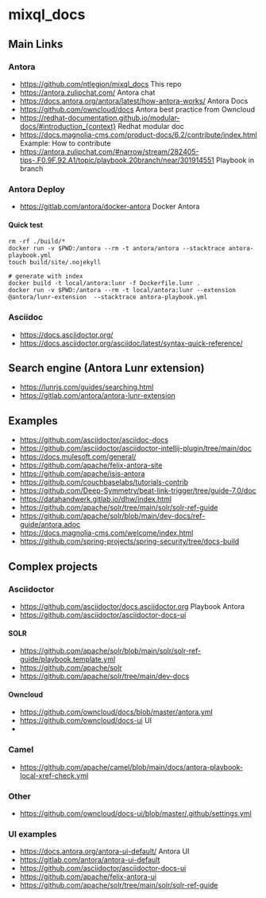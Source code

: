 # mixql_docs

## Main Links

### Antora 
- https://github.com/ntlegion/mixql_docs  This repo
- https://antora.zulipchat.com/ Antora chat
- https://docs.antora.org/antora/latest/how-antora-works/ Antora Docs
- https://github.com/owncloud/docs Antora best practice from Owncloud
- https://redhat-documentation.github.io/modular-docs/#introduction_{context} Redhat modular doc
- https://docs.magnolia-cms.com/product-docs/6.2/contribute/index.html Example: How to contribute 
- https://antora.zulipchat.com/#narrow/stream/282405-tips-.F0.9F.92.A1/topic/playbook.20branch/near/301914551 Playbook in branch

### Antora Deploy    
- https://gitlab.com/antora/docker-antora Docker Antora

#### Quick test

    rm -rf ./build/* 
    docker run -v $PWD:/antora --rm -t antora/antora --stacktrace antora-playbook.yml
    touch build/site/.nojekyll
    
    # generate with index
    docker build -t local/antora:lunr -f Dockerfile.lunr .
    docker run -v $PWD:/antora --rm -t local/antora:lunr --extension @antora/lunr-extension  --stacktrace antora-playbook.yml
### Asciidoc
- https://docs.asciidoctor.org/ 
- https://docs.asciidoctor.org/asciidoc/latest/syntax-quick-reference/ 

## Search engine (Antora Lunr extension)
- https://lunrjs.com/guides/searching.html
- https://gitlab.com/antora/antora-lunr-extension

## Examples
- https://github.com/asciidoctor/asciidoc-docs
- https://github.com/asciidoctor/asciidoctor-intellij-plugin/tree/main/doc
- https://docs.mulesoft.com/general/
- https://github.com/apache/felix-antora-site
- https://github.com/apache/isis-antora
- https://github.com/couchbaselabs/tutorials-contrib 
- https://github.com/Deep-Symmetry/beat-link-trigger/tree/guide-7.0/doc
- https://datahandwerk.gitlab.io/dhw/index.html
- https://github.com/apache/solr/tree/main/solr/solr-ref-guide
- https://github.com/apache/solr/blob/main/dev-docs/ref-guide/antora.adoc
- https://docs.magnolia-cms.com/welcome/index.html 
- https://github.com/spring-projects/spring-security/tree/docs-build

## Complex projects
### Asciidoctor
- https://github.com/asciidoctor/docs.asciidoctor.org Playbook Antora
- https://github.com/asciidoctor/asciidoctor-docs-ui


#### SOLR
- https://github.com/apache/solr/blob/main/solr/solr-ref-guide/playbook.template.yml 
- https://github.com/apache/solr
- https://github.com/apache/solr/tree/main/dev-docs

#### Owncloud
- https://github.com/owncloud/docs/blob/master/antora.yml
- https://github.com/owncloud/docs-ui UI
- 

### Camel
- https://github.com/apache/camel/blob/main/docs/antora-playbook-local-xref-check.yml
### Other
- https://github.com/owncloud/docs-ui/blob/master/.github/settings.yml

### UI examples
- https://docs.antora.org/antora-ui-default/ Antora UI
- https://gitlab.com/antora/antora-ui-default
- https://github.com/asciidoctor/asciidoctor-docs-ui 
- https://github.com/apache/felix-antora-ui 
- https://github.com/apache/solr/tree/main/solr/solr-ref-guide 


